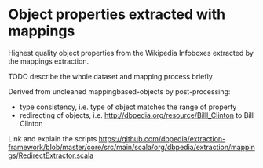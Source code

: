 # Object properties extracted with mappings
Highest quality object properties from the Wikipedia Infoboxes extracted by the mappings extraction. 

TODO describe the whole dataset and mapping process briefly


Derived from uncleaned mappingbased-objects by post-processing:
* type consistency, i.e. type of object matches the range of property
* redirecting of objects, i.e. http://dbpedia.org/resource/Billl_Clinton to Bill Clinton

Link and explain the scripts
https://github.com/dbpedia/extraction-framework/blob/master/core/src/main/scala/org/dbpedia/extraction/mappings/RedirectExtractor.scala
